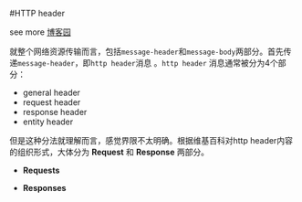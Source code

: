 #HTTP header

see more [博客园](http://kb.cnblogs.com/page/92320/ "HTTP 头信息")

就整个网络资源传输而言，包括`message-header`和`message-body`两部分。首先传递`message-header`，即`http header`消息 。`http header` 消息通常被分为4个部分：

+ general header
+ request header
+ response header
+ entity header

但是这种分法就理解而言，感觉界限不太明确。根据维基百科对http header内容的组织形式，大体分为 **Request** 和 **Response** 两部分。

+ **Requests**

+ **Responses**
